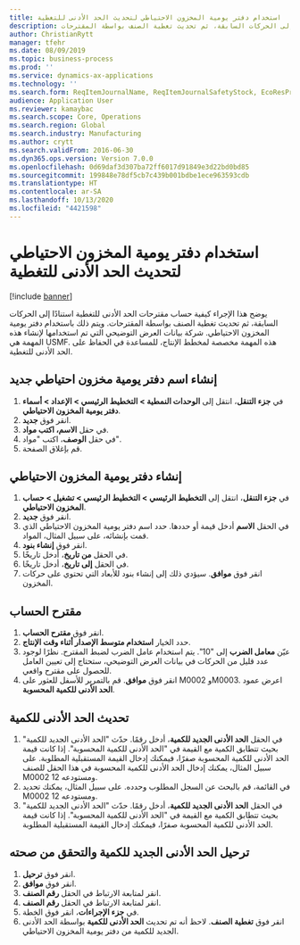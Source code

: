 ```yaml
---
title: استخدام دفتر يومية المخزون الاحتياطي لتحديث الحد الأدنى للتغطية
description: يوضح هذا الإجراء كيفية حساب مقترحات الحد الأدنى للتغطية استنادًا إلى الحركات السابقة، ثم تحديث تغطية الصنف بواسطة المقترحات.
author: ChristianRytt
manager: tfehr
ms.date: 08/09/2019
ms.topic: business-process
ms.prod: ''
ms.service: dynamics-ax-applications
ms.technology: ''
ms.search.form: ReqItemJournalName, ReqItemJournalSafetyStock, EcoResProductInformationDialog, EcoResProductDetailsExtended, ReqItemTable
audience: Application User
ms.reviewer: kamaybac
ms.search.scope: Core, Operations
ms.search.region: Global
ms.search.industry: Manufacturing
ms.author: crytt
ms.search.validFrom: 2016-06-30
ms.dyn365.ops.version: Version 7.0.0
ms.openlocfilehash: 0d69daf3d307ba72ff6017d91849e3d22bd0bd85
ms.sourcegitcommit: 199848e78df5cb7c439b001bdbe1ece963593cdb
ms.translationtype: HT
ms.contentlocale: ar-SA
ms.lasthandoff: 10/13/2020
ms.locfileid: "4421598"
---
```

# <a name="use-the-safety-stock-journal-to-update-minimum-coverage"></a>استخدام دفتر يومية المخزون الاحتياطي لتحديث الحد الأدنى للتغطية

[!include [banner](../../includes/banner.md)]

يوضح هذا الإجراء كيفية حساب مقترحات الحد الأدنى للتغطية استنادًا إلى الحركات السابقة، ثم تحديث تغطية الصنف بواسطة المقترحات. ويتم ذلك باستخدام دفتر يومية المخزون الاحتياطي. شركة بيانات العرض التوضيحي التي تم استخدامها لإنشاء هذه المهمة هي USMF.‬ هذه المهمة مخصصة لمخطط الإنتاج، للمساعدة في الحفاظ على الحد الأدنى للتغطية.


## <a name="create-a-new-safety-stock-journal-name"></a>إنشاء اسم دفتر يومية مخزون احتياطي جديد
1. في **جزء التنقل**، انتقل إلى **الوحدات النمطية > التخطيط الرئيسي > الإعداد > أسماء دفتر يومية المخزون الاحتياطي‬**.
2. انقر فوق **جديد**.
3. في حقل **الاسم، اكتب مواد**.
4. في حقل **الوصف**، اكتب "مواد".
5. قم بإغلاق الصفحة.

## <a name="create-a-safety-stock-journal"></a>إنشاء دفتر يومية المخزون الاحتياطي
1. في **جزء التنقل**، انتقل إلى **التخطيط الرئيسي > التخطيط الرئيسي > تشغيل > حساب المخزون الاحتياطي‬‬**.
2. انقر فوق **جديد**.
3. في الحقل **الاسم** أدخل قيمة أو حددها. حدد اسم دفتر يومية المخزون الاحتياطي الذي قمت بإنشائه، على سبيل المثال، المواد.  
4. انقر فوق **إنشاء بنود**.
5. في الحقل **من تاريخ**، أدخل تاريخًا.  
6. في الحقل **إلى تاريخ**، أدخل تاريخًا.
7. انقر فوق **موافق**. سيؤدي ذلك إلى إنشاء بنود للأبعاد التي تحتوي على حركات المخزون.  

## <a name="calculate-proposal"></a>مقترح الحساب
1. انقر فوق **مقترح الحساب**.
2. حدد الخيار **استخدام متوسط الإصدار أثناء وقت الإنتاج**.
3. عيّن **معامل الضرب** إلى "10". يتم استخدام عامل الضرب لضبط المقترح. نظرًا لوجود عدد قليل من الحركات في بيانات العرض التوضيحي، ستحتاج إلى تعيين العامل للحصول على مقترح واقعي.  
4. انقر فوق **موافق**. قم بالتمرير للأسفل للعثور على M0002 وM0003. اعرض عمود **الحد الأدنى للكمية المحسوبة**.   

## <a name="update-minimum-quantity"></a>تحديث الحد الأدنى للكمية
1. في الحقل **الحد الأدنى الجديد للكمية‬**، أدخل رقمًا. حدّث "الحد الأدنى الجديد للكمية‬" بحيث تتطابق الكمية مع القيمة في "الحد الأدنى للكمية المحسوبة‬". إذا كانت قيمة الحد الأدنى للكمية المحسوبة‬ صفرًا، فيمكنك إدخال القيمة المستقبلية المطلوبة. على سبيل المثال، يمكنك إدخال الحد الأدنى للكمية المحسوبة‬ في هذا الحقل للصنف M0002 ومستودعه 12.  
2. في القائمة، قم بالبحث عن السجل المطلوب وحدده. على سبيل المثال، يمكنك تحديد M0002 ومستودعه 12.  
3. في الحقل **الحد الأدنى الجديد للكمية‬**، أدخل رقمًا. حدّث "الحد الأدنى الجديد للكمية‬" بحيث تتطابق الكمية مع القيمة في "الحد الأدنى للكمية المحسوبة‬". إذا كانت قيمة الحد الأدنى للكمية المحسوبة‬ صفرًا، فيمكنك إدخال القيمة المستقبلية المطلوبة.  

## <a name="post-the-new-minimum-quantity-and-validate-the-result"></a>ترحيل الحد الأدنى الجديد للكمية والتحقق من صحته
1. انقر فوق **ترحيل**.
2. انقر فوق **موافق**.
3. انقر لمتابعة الارتباط في الحقل **رقم الصنف**.
4. انقر لمتابعة الارتباط في الحقل **رقم الصنف**.
5. في **جزء الإجراءات**، انقر فوق الخطة.
6. انقر فوق **تغطية الصنف‬**. لاحظ أنه تم تحديث **الحد الأدنى للكمية**‬ بواسطة الحد الأدنى الجديد للكمية من دفتر يومية المخزون الاحتياطي.  

